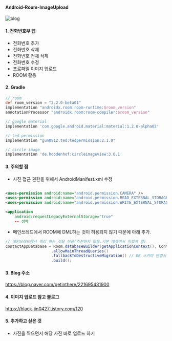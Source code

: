 #### Android-Room-ImageUpload

![blog](https://postfiles.pstatic.net/MjAxOTEyMDlfMTY1/MDAxNTc1ODg5ODEyNTUy.dsQ2J9adkkJhSWv3dHjmv4unz7lpj69ldlPXvQzB618g.o0gtxggNsGFgub7sHkVoaWsxIa13B8y497wAhepdmXEg.JPEG.getinthere/Screenshot_68.jpg?type=w773)

#### 1. 전화번호부 앱
- 전화번호 추가
- 전화번호 삭제
- 전화번호 전체 삭제
- 전화번호 수정
- 프로파일 이미지 업로드
- ROOM 활용

#### 2. Gradle
```gradle
// room
def room_version = "2.2.0-beta01"
implementation "androidx.room:room-runtime:$room_version"
annotationProcessor "androidx.room:room-compiler:$room_version"

// google material
implementation 'com.google.android.material:material:1.2.0-alpha02'

// ted permission
implementation "gun0912.ted:tedpermission:2.1.0"

// circle image
implementation 'de.hdodenhof:circleimageview:3.0.1'
```

#### 3. 주의할 점
- 사진 접근 권한을 위해서 AndroidManifest.xml 수정
```xml

<uses-permission android:name="android.permission.CAMERA" />
<uses-permission android:name="android.permission.READ_EXTERNAL_STORAGE"/>
<uses-permission android:name="android.permission.WRITE_EXTERNAL_STORAGE" />

<application
    android:requestLegacyExternalStorage="true"
    -- 생략
```
- 메인쓰레드에서 ROOM에 DML하는 것이 허용되지 않기 때문에 아래 추가. 
```java
// 메인쓰레드에서 쿼리 하는 것을 허용(추천하지 않음.기본 예제여서 이렇게 함)
contactAppDatabase = Room.databaseBuilder(getApplicationContext(), ContactAppDatabase.class, "ContactDB")
                    .allowMainThreadQueries()
                    .fallbackToDestructiveMigration() // DB 스키마 변경시 => version 번호 바꾸려면 필요
                    .build();
```
#### 3. Blog 주소
<https://blog.naver.com/getinthere/221695431900>

#### 4. 이미지 업로드 참고 블로그
<https://black-jin0427.tistory.com/120>

#### 5. 추가하고 싶은 것
- 사진을 찍으면서 해당 사진 바로 업로드 하기

